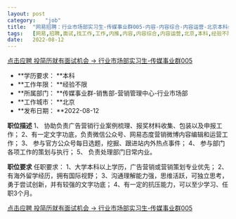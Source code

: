 ```yaml
---
layout:	post
category:	"job"
title:	"网易招聘：行业市场部实习生-传媒事业群005-内容-内容综合-内容运营-北京本科经验不限"
tags:	[网易,招聘,面试,找工作,工作,内推,内容,内容综合,内容运营,北京,本科,经验不限]
date:	2022-08-12
---
```


[点击应聘 投简历就有面试机会 -> 行业市场部实习生-传媒事业群005](http://mobile.bole.netease.com/bole/boleDetail?id=37913&employeeId=346f03c3cda5f04c&key=all)



- **学历要求： **本科
- **工作年限： **经验不限
- **所属部门： **传媒事业群-销售部-营销管理中心-行业市场部
- **工作城市： **北京
- **发布日期： **2022-08-12



**职位描述**
1、	协助负责广告营销行业案例梳理、报奖材料收集、包装以及申报工作；
2、有一定文字功底，负责微信公众号、网易态度营销微博内容编辑和运营工作；
3、	参与官方公众号每日选题，挖掘、跟进站内外热点事件；
4、	参与部门各项工作的策划与执行；
5、	负责处理部门日常内业。



**职位要求**
任职要求：
1、大学本科以上学历，广告营销或营销策划专业优先；
2、有海外留学经历，拥有国际视野；
3、沟通理解能力强，思维活跃，可独立思考，勇于尝试创新，并有较强的文字功底；
4、有一定的抗压能力，可以至少学习、任职3个月。




[点击应聘 投简历就有面试机会 -> 行业市场部实习生-传媒事业群005](http://mobile.bole.netease.com/bole/boleDetail?id=37913&employeeId=346f03c3cda5f04c&key=all)